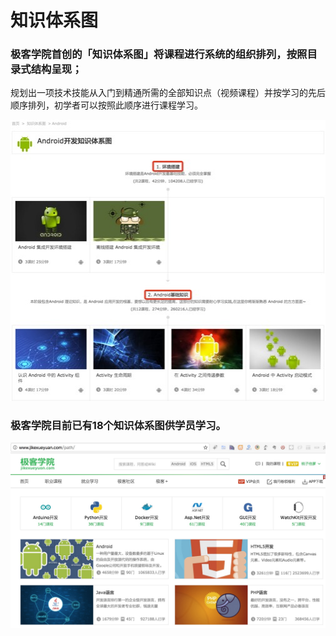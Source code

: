 #  知识体系图

### 极客学院首创的「知识体系图」将课程进行系统的组织排列，按照目录式结构呈现；

规划出一项技术技能从入门到精通所需的全部知识点（视频课程）并按学习的先后顺序排列，初学者可以按照此顺序进行课程学习。

<img src="images/course_path_01.png">

### 极客学院目前已有18个知识体系图供学员学习。

<img src="images/course_path_02.png">

